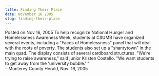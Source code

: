```yaml
---
title: Finding Their Place
date: November 16 2005
slug: finding-their-place
---
```


 



<span class="date">Posted on Nov 16, 2005    </span>
To help recognize National Hunger and Homelessness Awareness Week,
students at CSUMB have organized several events, including a &quot;Faces
of Homelessness&quot; panel that will deal with the roots of poverty.
The students also set up a &quot;shantytown&quot; in the main quad. The
display consists of several cardboard structures. &quot;We&apos;re trying to
raise awareness,&quot; said junior Kristen Costello. &quot;We want students
to get away from the &apos;university bubble.&apos; &quot;<br>
&#x2013; Monterey County Herald, Nov. 16, 2005<br/></br>




 
